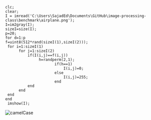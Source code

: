 ~~~
clc;
clear;
I = imread('C:\Users\SajadEd\Documents\GitHub\image-processing-class\benchmark\airplane.png');
I=im2gray(I);
sizeI=size(I);
p=20;
for d=1:p
f=uint8(512*rand(sizeI(1),sizeI(2)));
 for i=1:sizeI(1)
      for j=1:sizeI(2)
          if(I(i,j)==f(i,j))
               h=randperm(2,1);
                      if(h==1)
                          I(i,j)=0;
                      else
                          I(i,j)=255;
                      end
          end
      end
 end
end
 imshow(I);
~~~
![camelCase](https://github.com/semnan-university-ai/image-processing-class/commit/076a354c66cc5f81feb809811c6f3bf1f9b64f8b)
